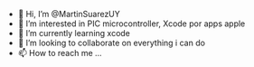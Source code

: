 - 👋 Hi, I’m @MartinSuarezUY
- 👀 I’m interested in PIC microcontroller, Xcode por apps apple
- 🌱 I’m currently learning xcode
- 💞️ I’m looking to collaborate on everything i can do
- 📫 How to reach me ...

<!---
MartinSuarezUY/MartinSuarezUY is a ✨ special ✨ repository because its `README.md` (this file) appears on your GitHub profile.
You can click the Preview link to take a look at your changes.
--->
